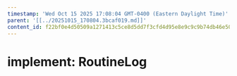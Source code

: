 ```yaml
---
timestamp: 'Wed Oct 15 2025 17:08:04 GMT-0400 (Eastern Daylight Time)'
parent: '[[../20251015_170804.3bcaf019.md]]'
content_id: f22bf0e4d50509a1271413c5ce8d5dd7f3cfd4d95e8e9c9c9b74db46e507c75c
---
```


# implement: RoutineLog
